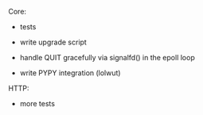 Core:

 - tests

 - write upgrade script
 - handle QUIT gracefully via signalfd() in the epoll loop
 - write PYPY integration (lolwut)

HTTP:
 - more tests

